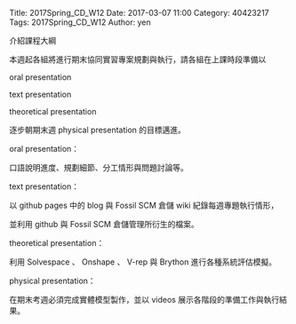 Title: 2017Spring_CD_W12
Date: 2017-03-07 11:00
Category: 40423217
Tags: 2017Spring_CD_W12
Author: yen

介紹課程大綱
<!-- PELICAN_END_SUMMARY -->
<p>本週起各組將進行期末協同實習專案規劃與執行，請各組在上課時段準備以</p>
<p>  </p>
<p>oral presentation</p>
<p>  </p>
<p>text presentation</p>
<p>  </p>
<p>theoretical presentation</p>
<p>  </p>
<p>逐步朝期末週 physical presentation 的目標邁進。</p>
<p>  </p>
<p>oral presentation：</p>
<p>口語說明進度、規劃細節、分工情形與問題討論等。</p>
<p>  </p>
<p>text presentation：</p>
<p>以 github pages 中的 blog 與 Fossil SCM 倉儲 wiki 紀錄每週專題執行情形，</p>
<p>並利用 github 與 Fossil SCM 倉儲管理所衍生的檔案。</p>
<p>  </p>
<p>theoretical presentation：</p>
<p>利用 Solvespace 、 Onshape 、 V-rep 與 Brython 進行各種系統評估模擬。</p>
<p>  </p>
<p>physical presentation：</p>
<p>在期末考週必須完成實體模型製作，並以 videos 展示各階段的準備工作與執行結果。</p>